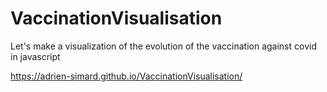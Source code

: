 # VaccinationVisualisation
Let's make a visualization of the evolution of the vaccination against covid in javascript 

https://adrien-simard.github.io/VaccinationVisualisation/ 
